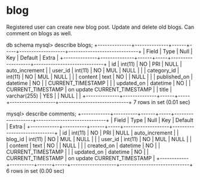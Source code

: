# blog
Registered user can create new blog post. Update and delete old blogs. Can comment on blogs as well.

db schema
mysql> describe blogs;
+--------------+--------------+------+-----+-------------------+-----------------------------+
| Field        | Type         | Null | Key | Default           | Extra                       |
+--------------+--------------+------+-----+-------------------+-----------------------------+
| id           | int(11)      | NO   | PRI | NULL              | auto_increment              |
| user_id      | int(11)      | NO   | MUL | NULL              |                             |
| category_id  | int(11)      | NO   | MUL | NULL              |                             |
| content      | text         | NO   |     | NULL              |                             |
| published_on | datetime     | NO   |     | CURRENT_TIMESTAMP |                             |
| updated_on   | datetime     | NO   |     | CURRENT_TIMESTAMP | on update CURRENT_TIMESTAMP |
| title        | varchar(255) | YES  |     | NULL              |                             |
+--------------+--------------+------+-----+-------------------+-----------------------------+
7 rows in set (0.01 sec)

mysql> describe comments;
+------------+----------+------+-----+-------------------+-----------------------------+
| Field      | Type     | Null | Key | Default           | Extra                       |
+------------+----------+------+-----+-------------------+-----------------------------+
| id         | int(11)  | NO   | PRI | NULL              | auto_increment              |
| blog_id    | int(11)  | NO   | MUL | NULL              |                             |
| user_id    | int(11)  | NO   | MUL | NULL              |                             |
| content    | text     | NO   |     | NULL              |                             |
| created_on | datetime | NO   |     | CURRENT_TIMESTAMP |                             |
| updated_on | datetime | NO   |     | CURRENT_TIMESTAMP | on update CURRENT_TIMESTAMP |
+------------+----------+------+-----+-------------------+-----------------------------+
6 rows in set (0.00 sec)

